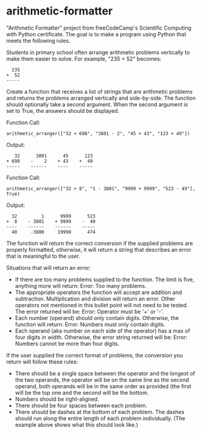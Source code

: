 # arithmetic-formatter
"Arithmetic Formatter" project from freeCodeCamp's Scientific Computing with Python certificate. The goal is to make a program using Python that meets the following rules.

Students in primary school often arrange arithmetic problems vertically to make them easier to solve. For example, "235 + 52" becomes:
~~~text
  235   
+  52   
-----
~~~
Create a function that receives a list of strings that are arithmetic problems and returns the problems arranged vertically and side-by-side. The function should optionally take a second argument. When the second argument is set to True, the answers should be displayed.

Function Call:
~~~text
arithmetic_arranger(["32 + 698", "3801 - 2", "45 + 43", "123 + 49"])
~~~
Output:
~~~text
   32      3801      45      123
+ 698    -    2    + 43    +  49
-----    ------    ----    -----
~~~
Function Call:
~~~text
arithmetic_arranger(["32 + 8", "1 - 3801", "9999 + 9999", "523 - 49"], True)
~~~
Output:
~~~text
  32         1      9999      523
+  8    - 3801    + 9999    -  49
----    ------    ------    -----
  40     -3800     19998      474
~~~
The function will return the correct conversion if the supplied problems are properly formatted, otherwise, it will return a string that describes an error that is meaningful to the user.

Situations that will return an error:
  - If there are too many problems supplied to the function. The limit is five, anything more will return: Error: Too many problems.
  - The appropriate operators the function will accept are addition and subtraction. Multiplication and division will return an error. Other operators not mentioned in this bullet point will not need to be tested. The error returned will be: Error: Operator must be '+' or '-'.
  - Each number (operand) should only contain digits. Otherwise, the function will return: Error: Numbers must only contain digits.
  - Each operand (aka number on each side of the operator) has a max of four digits in width. Otherwise, the error string returned will be: Error: Numbers cannot be more than four digits.

If the user supplied the correct format of problems, the conversion you return will follow these rules:
  - There should be a single space between the operator and the longest of the two operands, the operator will be on the same line as the second operand, both operands will be in the same order as provided (the first will be the top one and the second will be the bottom.
  - Numbers should be right-aligned.
  - There should be four spaces between each problem.
  - There should be dashes at the bottom of each problem. The dashes should run along the entire length of each problem individually. (The example above shows what this should look like.)
